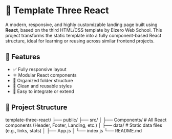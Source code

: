 # 🧱 Template Three React

A modern, responsive, and highly customizable landing page built using **React**, based on the third HTML/CSS template by Elzero Web School. This project transforms the static template into a fully component-based React structure, ideal for learning or reusing across similar frontend projects.

## 🚀 Features

- ✅ Fully responsive layout
- ⚛️ Modular React components
- 🧭 Organized folder structure
- 🎨 Clean and reusable styles
- 🔌 Easy to integrate or extend

## 📁 Project Structure
template-three-react/ ├── public/ ├── src/ │ ├── Components/ # All React components (Header, Footer, Landing, etc.) │ ├── data/ # Static data files (e.g., links, stats) │ ├── App.js │ └── index.js └── README.md
